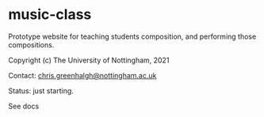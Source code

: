 # music-class

Prototype website for teaching students composition, and
performing those compositions.

Copyright (c) The University of Nottingham, 2021

Contact: chris.greenhalgh@nottingham.ac.uk

Status: just starting.

See docs

